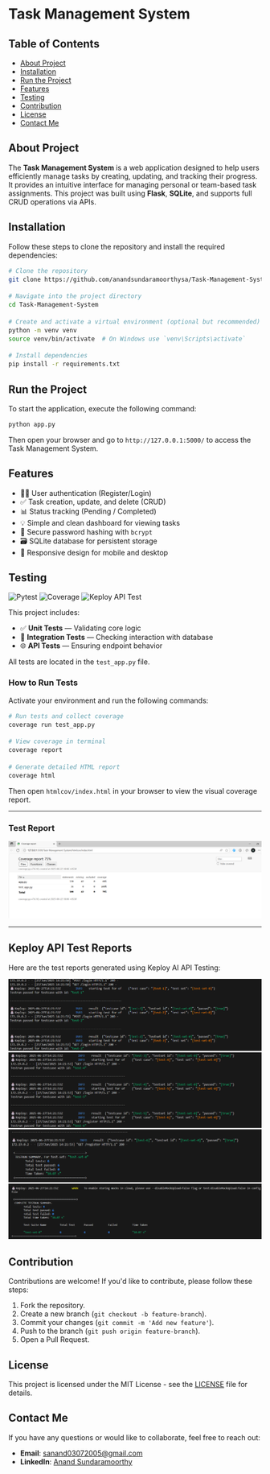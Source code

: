 # Task Management System

## Table of Contents
- [About Project](#about-project)
- [Installation](#installation)
- [Run the Project](#run-the-project)
- [Features](#features)
- [Testing](#testing)
- [Contribution](#contribution)
- [License](#license)
- [Contact Me](#contact-me)

## About Project
The **Task Management System** is a web application designed to help users efficiently manage tasks by creating, updating, and tracking their progress. It provides an intuitive interface for managing personal or team-based task assignments. This project was built using **Flask**, **SQLite**, and supports full CRUD operations via APIs.

## Installation
Follow these steps to clone the repository and install the required dependencies:

```bash
# Clone the repository
git clone https://github.com/anandsundaramoorthysa/Task-Management-System.git

# Navigate into the project directory
cd Task-Management-System

# Create and activate a virtual environment (optional but recommended)
python -m venv venv
source venv/bin/activate  # On Windows use `venv\Scripts\activate`

# Install dependencies
pip install -r requirements.txt
````

## Run the Project

To start the application, execute the following command:

```bash
python app.py
```

Then open your browser and go to `http://127.0.0.1:5000/` to access the Task Management System.

## Features

* 🧑‍💼 User authentication (Register/Login)
* ✅ Task creation, update, and delete (CRUD)
* 📊 Status tracking (Pending / Completed)
* 💡 Simple and clean dashboard for viewing tasks
* 🔐 Secure password hashing with `bcrypt`
* 🗃️ SQLite database for persistent storage
* 📱 Responsive design for mobile and desktop

## Testing

![Pytest](https://img.shields.io/badge/Tested%20With-Pytest-blue?logo=pytest)
![Coverage](https://img.shields.io/badge/Test%20Coverage-70%25%2B-brightgreen)
![Keploy API Test](https://github.com/anandsundaramoorthysa/Task-Management-System/actions/workflows/keploy.yml/badge.svg)

This project includes:

* ✅ **Unit Tests** — Validating core logic
* 🔁 **Integration Tests** — Checking interaction with database
* 🌐 **API Tests** — Ensuring endpoint behavior

All tests are located in the `test_app.py` file.

### How to Run Tests

Activate your environment and run the following commands:

```bash
# Run tests and collect coverage
coverage run test_app.py

# View coverage in terminal
coverage report

# Generate detailed HTML report
coverage html
```

Then open `htmlcov/index.html` in your browser to view the visual coverage report.

---

### Test Report

![Test Coverage Report](Test_Report.png)

---

## Keploy API Test Reports

Here are the test reports generated using Keploy AI API Testing:

![Keploy Test Report](Keploy_Test_Report1.png)
![Keploy Test Report](Keploy_Test_Report2.png)
![Keploy Test Report](Keploy_Test_Report3.png)
![Keploy Test Report](Keploy_Test_Report4.png)


## Contribution

Contributions are welcome! If you'd like to contribute, please follow these steps:

1. Fork the repository.
2. Create a new branch (`git checkout -b feature-branch`).
3. Commit your changes (`git commit -m 'Add new feature'`).
4. Push to the branch (`git push origin feature-branch`).
5. Open a Pull Request.

## License

This project is licensed under the MIT License - see the [LICENSE](LICENSE) file for details.

## Contact Me

If you have any questions or would like to collaborate, feel free to reach out:

* **Email**: [sanand03072005@gmail.com](mailto:sanand03072005@gmail.com?subject=Inquiry%20About%20Task%20Management%20System%20Project&body=Hi%20Anand,%0A%0AI'm%20interested%20in%20learning%20more%20about%20the%20Task%20Management%20System%20you%20developed.%20I%20have%20some%20questions%20about%20how%20it%20manages%20tasks%2C%20authentication%2C%20and%20collaboration%20features.%20Additionally%2C%20I%20would%20like%20to%20discuss%20potential%20collaborations.%0A%0AThank%20you!%0A%0ABest%20regards,%0A[Your%20Name])
* **LinkedIn**: [Anand Sundaramoorthy](https://www.linkedin.com/in/anandsundaramoorthysa/)
